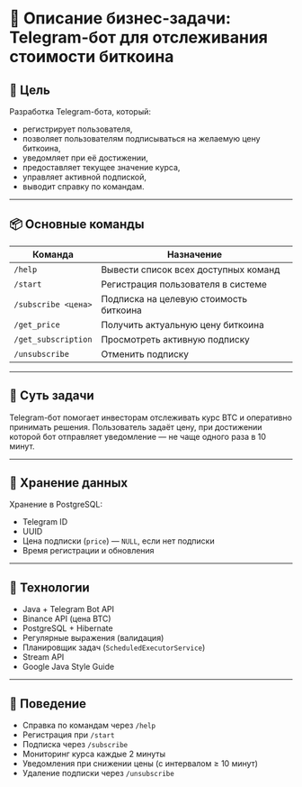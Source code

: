 # 📌 Описание бизнес-задачи: Telegram-бот для отслеживания стоимости биткоина

## 🎯 Цель
Разработка Telegram-бота, который:
  - регистрирует пользователя,
  - позволяет пользователям подписываться на желаемую цену биткоина,
  - уведомляет при её достижении,
  - предоставляет текущее значение курса,
  - управляет активной подпиской,
  - выводит справку по командам.

---

## 📦 Основные команды

| Команда              | Назначение                                                |
|----------------------|-----------------------------------------------------------|
| `/help`              | Вывести список всех доступных команд                      |
| `/start`             | Регистрация пользователя в системе                        |
| `/subscribe <цена>`  | Подписка на целевую стоимость биткоина                    |
| `/get_price`         | Получить актуальную цену биткоина                         |
| `/get_subscription`  | Просмотреть активную подписку                             |
| `/unsubscribe`       | Отменить подписку                                         |

---

## 🧠 Суть задачи
Telegram-бот помогает инвесторам отслеживать курс BTC и оперативно принимать решения. Пользователь задаёт цену, при достижении которой бот отправляет уведомление — не чаще одного раза в 10 минут.

---

## 💾 Хранение данных
Хранение в PostgreSQL:
- Telegram ID
- UUID
- Цена подписки (`price`) — `NULL`, если нет подписки
- Время регистрации и обновления

---

## 🔧 Технологии
- Java + Telegram Bot API
- Binance API (цена BTC)
- PostgreSQL + Hibernate
- Регулярные выражения (валидация)
- Планировщик задач (`ScheduledExecutorService`)
- Stream API
- Google Java Style Guide

---

## 🔄 Поведение
 - Справка по командам через `/help`
 - Регистрация при `/start`
 - Подписка через `/subscribe`
 - Мониторинг курса каждые 2 минуты
 - Уведомления при снижении цены (с интервалом ≥ 10 минут)
 - Удаление подписки через `/unsubscribe`

